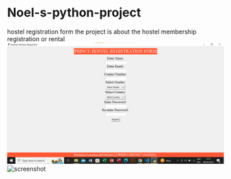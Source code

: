 # Noel-s-python-project
hostel registration form
the project is about the hostel membership registration or rental
![screenshot](https://github.com/Oroma24/Noel-s-python-project/blob/main/Screenshot%202024-05-08%20135748.png)
![screenshot]()

